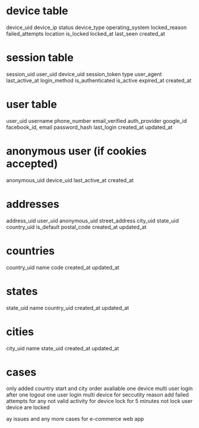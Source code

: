 # device table
device_uid
device_ip
status
device_type
operating_system
locked_reason
failed_attempts
location
is_locked
locked_at
last_seen
created_at


# session table 
session_uid
user_uid
device_uid
session_token
type
user_agent
last_active_at
login_method
is_authenticated
is_active
expired_at
created_at


# user table
user_uid
username
phone_number
email_verified
auth_provider
google_id
facebook_id,
email
password_hash
last_login
created_at
updated_at


# anonymous user (if cookies accepted)
anonymous_uid
device_uid
last_active_at
created_at


# addresses
address_uid
user_uid
anonymous_uid
street_address
city_uid
state_uid
country_uid
is_default
postal_code
created_at
updated_at


# countries
country_uid
name
code
created_at
updated_at


# states
state_uid
name
country_uid
created_at
updated_at


# cities
city_uid
name
state_uid
created_at
updated_at


# cases
only added country start and city order avaliable
one device multi user login after one logout
one user login multi device
for seccutity reason add failed attempts for any not valid activity for device lock for 5 minutes not lock user device are locked


ay issues and any more cases for e-commerce web app 


